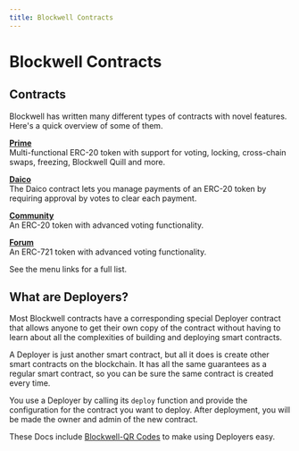 ```yaml
---
title: Blockwell Contracts
---
```


# Blockwell Contracts

## Contracts

Blockwell has written many different types of contracts with novel features.
Here's a quick overview of some of them.

[**Prime**](./prime.md)  
Multi-functional ERC-20 token with support for voting, locking, cross-chain swaps, 
freezing, Blockwell Quill and more.

[**Daico**](./daico.md)  
The Daico contract lets you manage payments of an ERC-20 token by requiring
approval by votes to clear each payment.

[**Community**](./community.md)  
An ERC-20 token with advanced voting functionality.

[**Forum**](./forum.md)  
An ERC-721 token with advanced voting functionality.

See the menu links for a full list.

## What are Deployers?

Most Blockwell contracts have a corresponding special Deployer contract that
allows anyone to get their own copy of the contract without having to learn
about all the complexities of building and deploying smart contracts.

A Deployer is just another smart contract, but all it does is create other
smart contracts on the blockchain. It has all the same guarantees as a 
regular smart contract, so you can be sure the same contract is created
every time.

You use a Deployer by calling its `deploy` function and provide the configuration
for the contract you want to deploy. After deployment, you will be made the
owner and admin of the new contract.

These Docs include [Blockwell-QR Codes](../qr) to make using Deployers easy.
